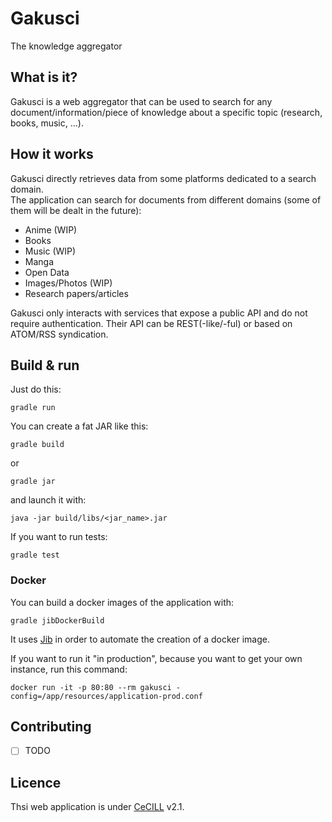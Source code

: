 # Gakusci #

The knowledge aggregator

## What is it? ##

Gakusci is a web aggregator that can be used to search for any document/information/piece of knowledge about a specific topic (research, books, music, ...).  


## How it works ##

Gakusci directly retrieves data from some platforms dedicated to a search domain.  
The application can search for documents from different domains (some of them will be dealt in the future):

- Anime (WIP)
- Books
- Music (WIP)
- Manga
- Open Data
- Images/Photos (WIP)
- Research papers/articles

Gakusci only interacts with services that expose a public API and do not require authentication.
Their API can be REST(-like/-ful) or based on ATOM/RSS syndication.

## Build & run ##

Just do this:

```
gradle run
```

You can create a fat JAR like this: 

```
gradle build
```
or
```
gradle jar
```

and launch it with:

```
java -jar build/libs/<jar_name>.jar
```

If you want to run tests:

```
gradle test
```

### Docker ###

You can build a docker images of the application with:

```
gradle jibDockerBuild
```

It uses [Jib](https://github.com/GoogleContainerTools/jib) in order to automate the creation of a docker image.

If you want to run it "in production", because you want to get your own instance, run this command: 

```
docker run -it -p 80:80 --rm gakusci -config=/app/resources/application-prod.conf
```

## Contributing ##

- [ ] TODO

## Licence ##

Thsi web application is under [CeCILL](https://cecill.info/licences/Licence_CeCILL_V2.1-en.txt) v2.1.
